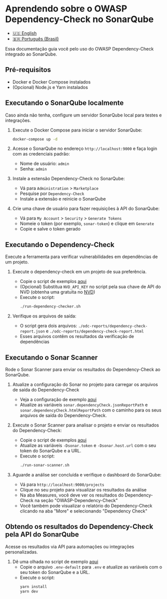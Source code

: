 # Aprendendo sobre o OWASP Dependency-Check no SonarQube

- [🇺🇸 English](./README.md)
- [🇧🇷 Português (Brasil)](./README.pt-br.md)

Essa documentação guia você pelo uso do OWASP Dependency-Check integrado ao SonarQube.

## Pré-requisitos

- Docker e Docker Compose instalados
- (Opcional) Node.js e Yarn instalados

## Executando o SonarQube localmente

Caso ainda não tenha, configure um servidor SonarQube local para testes e integrações.

1. Execute o Docker Compose para iniciar o servidor SonarQube:
    ```bash
    docker-compose up -d
    ```

1. Acesse o SonarQube no endereço `http://localhost:9000` e faça login com as credenciais padrão:
    - Nome de usuário: `admin`
    - Senha: `admin`

1. Instale a extensão Dependency-Check no SonarQube:
    - Vá para `Administration` > `Marketplace`
    - Pesquise por `Dependency-Check`
    - Instale a extensão e reinicie o SonarQube

1. Crie uma chave de usuário para fazer requisições à API do SonarQube:
    - Vá para `My Account` > `Security` > `Generate Tokens`
    - Nomeie o token (por exemplo, `sonar-token`) e clique em `Generate`
    - Copie e salve o token gerado

## Executando o Dependency-Check

Execute a ferramenta para verificar vulnerabilidades em dependências de um projeto.

1. Execute o dependency-check em um projeto de sua preferência.
    - Copie o script de exemplos [aqui](./examples/run-dependency-checker.sh)
    - (Opcional) Substitua `NVD_API_KEY` no script pela sua chave de API do NVD (obtenha uma gratuita no [NVD](https://nvd.nist.gov/developers/request-an-api-key))
    - Execute o script:
        ```bash
        ./run-dependency-checker.sh
        ```

1. Verifique os arquivos de saída:
    - O script gera dois arquivos: `./odc-reports/dependency-check-report.json` e `./odc-reports/dependency-check-report.html`
    - Esses arquivos contêm os resultados da verificação de dependências

## Executando o Sonar Scanner

Rode o Sonar Scanner para enviar os resultados do Dependency-Check ao SonarQube.

1. Atualize a configuração do Sonar no projeto para carregar os arquivos de saída do Dependency-Check
    - Veja a configuração de exemplo [aqui](./examples/example-sonar-project.properties)
    - Atualize as variáveis `sonar.dependencyCheck.jsonReportPath` e `sonar.dependencyCheck.htmlReportPath` com o caminho para os seus arquivos de saída do Dependency-Check.

1. Execute o Sonar Scanner para analisar o projeto e enviar os resultados do Dependency-Check:
    - Copie o script de exemplos [aqui](./examples/run-sonar-scanner.sh)
    - Atualize as variáveis `-Dsonar.token` e `-Dsonar.host.url` com o seu token do SonarQube e a URL.
    - Execute o script:
        ```bash
        ./run-sonar-scanner.sh
        ```

1. Aguarde a análise ser concluída e verifique o dashboard do SonarQube:
    - Vá para `http://localhost:9000/projects`
    - Clique no seu projeto para visualizar os resultados da análise
    - Na aba Measures, você deve ver os resultados do Dependency-Check na seção "OWASP-Dependency-Check"
    - Você também pode visualizar o relatório do Dependency-Check clicando na aba "More" e selecionando "Dependency Check"

## Obtendo os resultados do Dependency-Check pela API do SonarQube

Acesse os resultados via API para automações ou integrações personalizadas.

1. Dê uma olhada no script de exemplo [aqui](./src/index.ts)
    - Copie o arquivo `.env-default` para `.env` e atualize as variáveis com o seu token do SonarQube e a URL.
    - Execute o script:
        ```bash
        yarn install
        yarn dev
        ```

